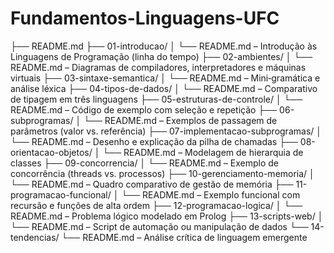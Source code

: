 # Fundamentos-Linguagens-UFC

├── README.md
├── 01-introducao/
│   └── README.md         – Introdução às Linguagens de Programação (linha do tempo)
├── 02-ambientes/
│   └── README.md         – Diagramas de compiladores, interpretadores e máquinas virtuais
├── 03-sintaxe-semantica/
│   └── README.md         – Mini‑gramática e análise léxica
├── 04-tipos-de-dados/
│   └── README.md         – Comparativo de tipagem em três linguagens
├── 05-estruturas-de-controle/
│   └── README.md         – Código de exemplo com seleção e repetição
├── 06-subprogramas/
│   └── README.md         – Exemplos de passagem de parâmetros (valor vs. referência)
├── 07-implementacao-subprogramas/
│   └── README.md         – Desenho e explicação da pilha de chamadas
├── 08-orientacao-objetos/
│   └── README.md         – Modelagem de hierarquia de classes
├── 09-concorrencia/
│   └── README.md         – Exemplo de concorrência (threads vs. processos)
├── 10-gerenciamento-memoria/
│   └── README.md         – Quadro comparativo de gestão de memória
├── 11-programacao-funcional/
│   └── README.md         – Exemplo funcional com recursão e funções de alta ordem
├── 12-programacao-logica/
│   └── README.md         – Problema lógico modelado em Prolog
├── 13-scripts-web/
│   └── README.md         – Script de automação ou manipulação de dados
└── 14-tendencias/
    └── README.md         – Análise crítica de linguagem emergente
